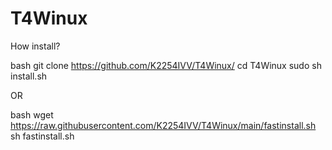 # T4Winux
How install?

bash
git clone https://github.com/K2254IVV/T4Winux/
cd T4Winux
sudo sh install.sh

OR

bash
wget https://raw.githubusercontent.com/K2254IVV/T4Winux/main/fastinstall.sh
sh fastinstall.sh
